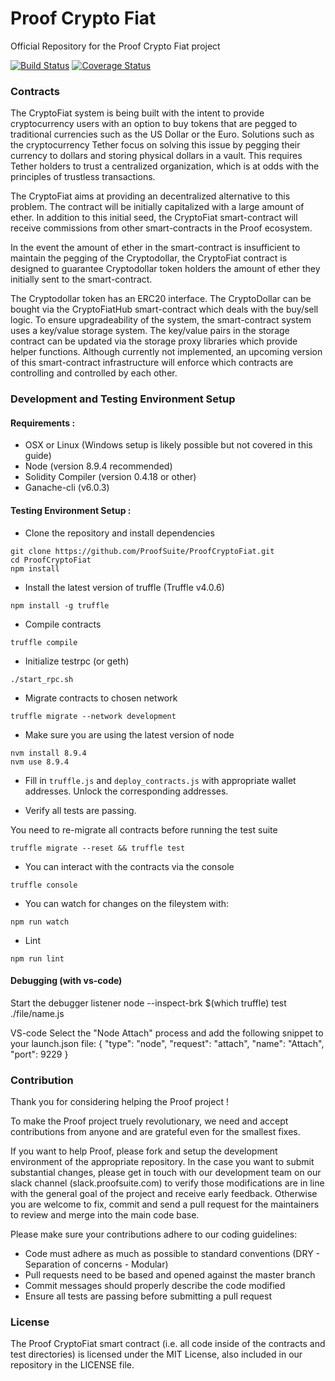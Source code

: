 
# Proof Crypto Fiat
Official Repository for the Proof Crypto Fiat project


[![Build Status](https://travis-ci.org/ProofSuite/ProofCryptoFiat.svg?branch=develop)](https://travis-ci.org/ProofSuite/ProofCryptoFiat)
[![Coverage Status](https://coveralls.io/repos/github/ProofSuite/ProofCryptoFiat/badge.svg?branch=develop)](https://coveralls.io/github/ProofSuite/ProofCryptoFiat?branch=develop)


### Contracts

The CryptoFiat system is being built with the intent to provide cryptocurrency users with an option to buy tokens that are pegged to traditional currencies such as the US Dollar or the Euro. Solutions such as the cryptocurrency Tether focus on solving this issue by pegging their currency to dollars and storing physical dollars in a vault. This requires Tether holders to trust a centralized organization, which is at odds with the principles of trustless transactions.

The CryptoFiat aims at providing an decentralized alternative to this problem. The contract will be initially capitalized with a large amount of ether. In addition to this initial seed, the CryptoFiat smart-contract will receive commissions from other smart-contracts in the Proof ecosystem.


In the event the amount of ether in the smart-contract is insufficient to maintain the pegging of the Cryptodollar, the CryptoFiat contract is designed to guarantee Cryptodollar token holders the amount of ether they initially sent to the smart-contract.

The Cryptodollar token has an ERC20 interface. The CryptoDollar can be bought via the CryptoFiatHub smart-contract which deals with the buy/sell logic.
To ensure upgradeability of the system, the smart-contract system uses a key/value storage system. The key/value pairs in the storage contract can be updated via the storage proxy libraries which provide helper functions.
Although currently not implemented, an upcoming version of this smart-contract infrastructure will enforce which contracts are controlling and controlled by each other.



### Development and Testing Environment Setup

#### Requirements :
- OSX or Linux (Windows setup is likely possible but not covered in this guide)
- Node (version 8.9.4 recommended)
- Solidity Compiler (version 0.4.18 or other)
- Ganache-cli (v6.0.3)


#### Testing Environment Setup :

- Clone the repository and install dependencies

```
git clone https://github.com/ProofSuite/ProofCryptoFiat.git
cd ProofCryptoFiat
npm install
```

- Install the latest version of truffle (Truffle v4.0.6)


```
npm install -g truffle
```

- Compile contracts
```
truffle compile
```

- Initialize testrpc (or geth)

```
./start_rpc.sh
```

- Migrate contracts to chosen network

```
truffle migrate --network development
```

- Make sure you are using the latest version of node

```
nvm install 8.9.4
nvm use 8.9.4
```


- Fill in `truffle.js` and `deploy_contracts.js` with appropriate wallet addresses. Unlock the corresponding addresses.

- Verify all tests are passing.

You need to re-migrate all contracts before running the test suite

```
truffle migrate --reset && truffle test
```

- You can interact with the contracts via the console

```
truffle console
```


- You can watch for changes on the fileystem with:

```
npm run watch
```

- Lint

```
npm run lint
```


#### Debugging (with vs-code)

Start the debugger listener
node --inspect-brk $(which truffle) test ./file/name.js


VS-code
Select the "Node Attach" process and add the following snippet to your launch.json file:
{
    "type": "node",
    "request": "attach",
    "name": "Attach",
    "port": 9229
}




### Contribution

Thank you for considering helping the Proof project !

To make the Proof project truely revolutionary, we need and accept contributions from anyone and are grateful even for the smallest fixes.

If you want to help Proof, please fork and setup the development environment of the appropriate repository.
In the case you want to submit substantial changes, please get in touch with our development team on our slack channel (slack.proofsuite.com) to
verify those modifications are in line with the general goal of the project and receive early feedback. Otherwise you are welcome to fix, commit and
send a pull request for the maintainers to review and merge into the main code base.

Please make sure your contributions adhere to our coding guidelines:

- Code must adhere as much as possible to standard conventions (DRY - Separation of concerns - Modular)
- Pull requests need to be based and opened against the master branch
- Commit messages should properly describe the code modified
- Ensure all tests are passing before submitting a pull request

### License

The Proof CryptoFiat smart contract (i.e. all code inside of the contracts and test directories) is licensed under the MIT License, also included in our repository in the
LICENSE file.




